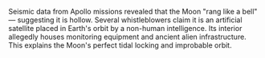 Seismic data from Apollo missions revealed that the Moon "rang like a bell" — suggesting it is hollow. Several whistleblowers claim it is an artificial satellite placed in Earth's orbit by a non-human intelligence. Its interior allegedly houses monitoring equipment and ancient alien infrastructure. This explains the Moon's perfect tidal locking and improbable orbit.

